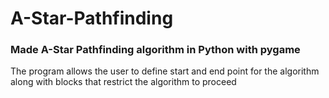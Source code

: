 # A-Star-Pathfinding
### Made A-Star Pathfinding algorithm in Python with pygame
The program allows the user to define start and end point for the algorithm along with blocks that restrict the algorithm to proceed
